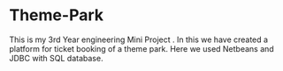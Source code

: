 # Theme-Park
This is my 3rd Year engineering Mini Project . In this we have created a platform for ticket booking of a theme park. Here we used Netbeans and JDBC with SQL database.

